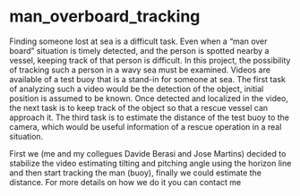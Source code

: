 # man_overboard_tracking
Finding someone lost at sea is a difficult task. Even when a “man over board” situation is timely detected, and the person is spotted nearby a vessel, keeping track of that person is difficult. In this project, the possibility of tracking such a person in a wavy sea must be examined. Videos are available of a test buoy that is a stand-in for someone at sea.
The first task of analyzing such a video would be the detection of the object, initial position is assumed to be known.
Once detected and localized in the video, the next task is to keep track of the object so that a rescue vessel can approach it.
The third task is to estimate the distance of the test buoy to the camera, which would be useful information of a rescue operation in a real situation.

First we (me and my collegues Davide Berasi and Jose Martins) decided to stabilize the video estimating tilting and pitching angle using the horizon line and then start tracking the man (buoy), finally we could estimate the distance. For more details on how we do it you can contact me
